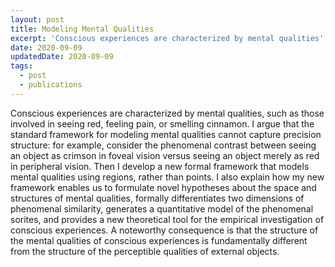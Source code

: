 ```yaml
---
layout: post
title: Modeling Mental Qualities
excerpt: 'Conscious experiences are characterized by mental qualities'
date: 2020-09-09
updatedDate: 2020-09-09
tags:
  - post
  - publications
---
```


Conscious experiences are characterized by mental qualities, such as those involved in seeing red, feeling pain, or smelling cinnamon. I argue that the standard framework for modeling mental qualities cannot capture precision structure: for example, consider the phenomenal contrast between seeing an object as crimson in foveal vision versus seeing an object merely as red in peripheral vision. Then I develop a new formal framework that models mental qualities using regions, rather than points. I also explain how my new framework enables us to formulate novel hypotheses about the space and structures of mental qualities, formally differentiates two dimensions of phenomenal similarity, generates a quantitative model of the phenomenal sorites, and provides a new theoretical tool for the empirical investigation of conscious experiences. A noteworthy consequence is that the structure of the mental qualities of conscious experiences is fundamentally different from the structure of the perceptible qualities of external objects.
